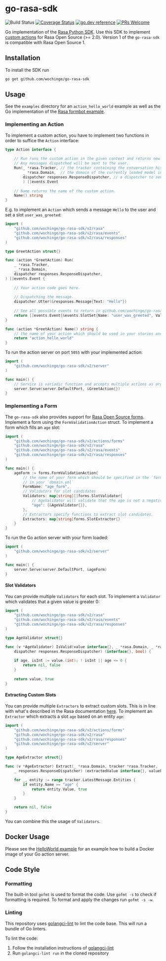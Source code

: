 # go-rasa-sdk
![Build Status](https://github.com/wochinge/go-rasa-sdk/workflows/Lint%20and%20Test/badge.svg?branch=main)
[![Coverage Status](https://coveralls.io/repos/github/wochinge/go-rasa-sdk/badge.svg?branch=master)](https://coveralls.io/github/wochinge/go-rasa-sdk?branch=main)
[![go.dev reference](https://img.shields.io/badge/go.dev-reference-007d9c?logo=go&logoColor=white&style=flat-square)](https://pkg.go.dev/github.com/wochinge/go-rasa-sdk?tab=doc)
[![PRs Welcome](https://img.shields.io/badge/PRs-welcome-brightgreen.svg?style=flat-square)](https://github.com/wochinge/go-rasa-sdk)

Go implementation of the [Rasa Python SDK](https://github.com/rasahq/rasa-sdk). 
Use this SDK to implement [custom actions](https://rasa.com/docs/rasa/core/actions/#custom-actions) for 
Rasa Open Source (>= 2.0). Version 1 of the `go-rasa-sdk` is compatible with Rasa Open Source 1.

## Installation

To install the SDK run

```bash
go get github.com/wochinge/go-rasa-sdk
```

## Usage

See the `examples` directory for an `action_hello_world` example as well as the Go implementation of the 
[Rasa formbot example](https://github.com/RasaHQ/rasa/tree/master/examples/formbot).

### Implementing an Action

To implement a custom action, you have to implement two functions in order to suffice the `Action` interface:
```go
type Action interface {
    
    // Run runs the custom action in the given context and returns new conversation events.
    // Any messages dispatched will be sent to the user.
    Run(_ *rasa.Tracker, // the tracker containing the conversation history
        _ *rasa.Domain,  // the domain of the currently loaded model in Rasa
        dispatcher responses.ResponseDispatcher, // a dispatcher to send messages to the user
        ) []events.Event
    
    // Name returns the name of the custom action.
    Name() string
}
```

E.g. to implement an `Action` which sends a message `Hello` to the user and set a slot `user_was_greeted`:

```go
import (
    "github.com/wochinge/go-rasa-sdk/v2/rasa"
    "github.com/wochinge/go-rasa-sdk/v2/rasa/events"
    "github.com/wochinge/go-rasa-sdk/v2/rasa/responses"
)

type GreetAction struct{}

func (action *GreetAction) Run(
    _ *rasa.Tracker,
    _ *rasa.Domain,
    dispatcher responses.ResponseDispatcher,
) []events.Event {
    
    // Your action code goes here.
    
    // Dispatching the message.
    dispatcher.Utter(&responses.Message{Text: "Hello"})
    
    // See all possible events to return in github.com/wochinge/go-rasa-sdk/rasa/events .
    return []events.Event{&events.SlotSet{Name: "user_was_greeted", Value: true}}
}

func (action *GreetAction) Name() string {
	// the name of your action which should be used in your stories and in the `domain.yml`
	return "action_hello_world"
}
```

To run the action server on port `5055` with your implemented action:

```go
import (
    "github.com/wochinge/go-rasa-sdk/v2/server"
)

func main() {
    // Service is variadic function and accepts multiple actions as argument.
	server.Serve(server.DefaultPort, &GreetAction{})
}


```

### Implementing a Form
The `go-rasa-sdk` also provides support for 
[Rasa Open Source forms](https://rasa.com/docs/rasa/forms/). Implement a form using the `FormValidationAction` struct. 
To implement a form which fills an `age` slot:

```go
import (
    "github.com/wochinge/go-rasa-sdk/v2/actions/forms"
    "github.com/wochinge/go-rasa-sdk/v2/rasa"
    "github.com/wochinge/go-rasa-sdk/v2/rasa/events"
    "github.com/wochinge/go-rasa-sdk/v2/rasa/responses"
)

func main() {
    ageForm := forms.FormValidationAction{
        // the name of your form which should be specified in the `forms` section
        // in your `domain.yml`
        FormName: "age_form",
        // Validators for slot candidates
        Validators: map[string][]forms.SlotValidator{
            // AgeValidator will validate that the age is not a negative number.
            "age": {&AgeValidator{}},
        },
        // Extractors specify functions to extract slot candidates.
        Extractors: map[string]forms.SlotExtractor{}
    }
}
```

To run the Go action server with your form loaded:

```go
import (
    "github.com/wochinge/go-rasa-sdk/v2/server"
)

func main() {
	server.Serve(server.DefaultPort, &ageForm)
}
```

#### Slot Validators
You can provide multiple `Validators` for each slot. To implement a `Validator` which validates that a given value is
greater 0:

```go
import (
    "github.com/wochinge/go-rasa-sdk/v2/rasa"
    "github.com/wochinge/go-rasa-sdk/v2/rasa/events"
    "github.com/wochinge/go-rasa-sdk/v2/rasa/responses"
)

type AgeValidator struct{}

func (v *AgeValidator) IsValid(value interface{}, _ *rasa.Domain, _ *rasa.Tracker,
    dispatcher responses.ResponseDispatcher) (interface{}, bool) {
    
    if age, isInt := value.(int); ! isInt || age <= 0 {
        return nil, false
    }
    
    return value, true
}
```

#### Extracting Custom Slots
You can provide multiple `Extractors` to extract custom slots. This is in line with what's described in the Rasa
documentation [here](https://rasa.com/docs/rasa/forms#custom-slot-mappings). To implement an `Extractor` which extracts
a slot `age` based on an entity `age`: 

```go
import (
    "github.com/wochinge/go-rasa-sdk/v2/actions/forms"
    "github.com/wochinge/go-rasa-sdk/v2/rasa"
    "github.com/wochinge/go-rasa-sdk/v2/rasa/responses"
    "github.com/wochinge/go-rasa-sdk/v2/server"
)

type AgeExtractor struct{}

func (v *AgeExtractor) Extract(_ *rasa.Domain, tracker *rasa.Tracker,
    _ responses.ResponseDispatcher) (extractedValue interface{}, valueFound bool) {

    for _, entity := range tracker.LatestMessage.Entities {
        if entity.Name == "age" {
            return entity.Value, true
        }
    }

    return nil, false
}
```

You can combine this the usage of `Validators`.

## Docker Usage

Please see the [HelloWorld example](https://github.com/wochinge/go-rasa-sdk/tree/master/examples/HelloWorld) for an
example how to build a Docker image of your Go action server.

## Code Style

### Formatting

The built-in tool `gofmt` is used to format the code. Use `gofmt -s` to check if formatting is required. To format
and apply the changes run `gofmt -s -w`.  

### Linting
This repository uses [golangci-lint](https://github.com/golangci/golangci-lint) to lint the code base.
This will run a bundle of Go linters.

To lint the code:

1. Follow the installation instructions of [golangci-lint](https://github.com/golangci/golangci-lint)
2. Run `golangci-lint run` in the cloned repository
